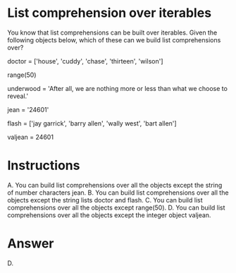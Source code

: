 # List comprehension over iterables
You know that list comprehensions can be built over iterables. Given the following objects below, which of these can we build list comprehensions over?

doctor = ['house', 'cuddy', 'chase', 'thirteen', 'wilson']

range(50)

underwood = 'After all, we are nothing more or less than what we choose to reveal.'

jean = '24601'

flash = ['jay garrick', 'barry allen', 'wally west', 'bart allen']

valjean = 24601

# Instructions

A. You can build list comprehensions over all the objects except the string of number characters jean.
B. You can build list comprehensions over all the objects except the string lists doctor and flash.
C. You can build list comprehensions over all the objects except range(50).
D. You can build list comprehensions over all the objects except the integer object valjean.

# Answer
D. 
